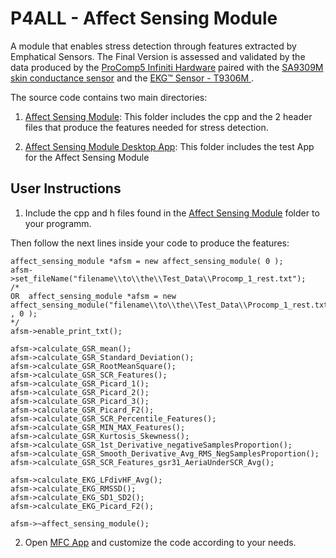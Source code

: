 # P4ALL - Affect Sensing Module

A module that enables stress detection through features extracted by Emphatical Sensors.
The Final Version is assessed and validated by the data produced by the [ProComp5 Infiniti Hardware](http://thoughttechnology.com/index.php/hardware/procomp5-infiniti-5-channel-biofeedback-neurofeedback-system-w-biograph-infiniti-software.html) paired with the [ SA9309M skin conductance sensor](http://thoughttechnology.com/index.php/sensors-83/skin-conductance-sensor.html) and the [ EKG™ Sensor - T9306M ](http://thoughttechnology.com/index.php/sensors-83/ekgtm-sensor.html). 

The source code contains two main directories:

1) [Affect Sensing Module](https://github.com/P4ALLcerthiti/P4ALL-Affect-Sensing-Module/tree/master/Source%20Code/Affect_Sensing_Module): This folder includes the cpp and the 2 header files that produce the features needed for stress detection.

2) [Affect Sensing Module Desktop App](https://github.com/P4ALLcerthiti/P4ALL-Affect-Sensing-Module/tree/master/Test%20Application): This folder includes the test App for the Affect Sensing Module


## User Instructions

1) Include the cpp and h files found in the [Affect Sensing Module](https://github.com/P4ALLcerthiti/P4ALL-Affect-Sensing-Module/tree/master/Affect_Sensing_Module) folder to your programm.

Then follow the next lines inside your code to produce the features:
	
	affect_sensing_module *afsm = new affect_sensing_module( 0 );
	afsm->set_fileName("filename\\to\\the\\Test_Data\\Procomp_1_rest.txt");
	/*
	OR	affect_sensing_module *afsm = new affect_sensing_module("filename\\to\\the\\Test_Data\\Procomp_1_rest.txt" , 0 );
	*/
	afsm->enable_print_txt();
	
	afsm->calculate_GSR_mean();
	afsm->calculate_GSR_Standard_Deviation();
	afsm->calculate_GSR_RootMeanSquare();
	afsm->calculate_GSR_SCR_Features();
	afsm->calculate_GSR_Picard_1();
	afsm->calculate_GSR_Picard_2();
	afsm->calculate_GSR_Picard_3();
	afsm->calculate_GSR_Picard_F2();
	afsm->calculate_GSR_SCR_Percentile_Features();
	afsm->calculate_GSR_MIN_MAX_Features();
	afsm->calculate_GSR_Kurtosis_Skewness();
	afsm->calculate_GSR_1st_Derivative_negativeSamplesProportion();
	afsm->calculate_GSR_Smooth_Derivative_Avg_RMS_NegSamplesProportion();
	afsm->calculate_GSR_SCR_Features_gsr31_AeriaUnderSCR_Avg();
	
	afsm->calculate_EKG_LFdivHF_Avg();
	afsm->calculate_EKG_RMSSD();
	afsm->calculate_EKG_SD1_SD2();
	afsm->calculate_EKG_Picard_F2();

	afsm->~affect_sensing_module();


2) Open [MFC App](https://github.com/P4ALLcerthiti/P4ALL-Affect-Sensing-Module/tree/master/Affect_Sensing_Module_TEST_MFC) and customize the code according to your needs.


